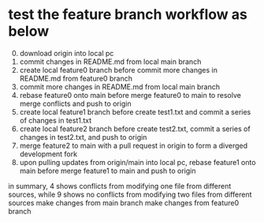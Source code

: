 # test the feature branch workflow as below
0. download origin into local pc
1. commit changes in README.md from local main branch
2. create local feature0 branch before commit more changes in README.md from feature0 branch
3. commit more changes in README.md from local main branch
4. rebase feature0 onto main before merge feature0 to main to resolve merge conflicts and push to origin
5. create local feature1 branch before create test1.txt and commit a series of changes in test1.txt
6. create local feature2 branch before create test2.txt, commit a series of changes in test2.txt, and push to origin
7. merge feature2 to main with a pull request in origin to form a diverged development fork
8. upon pulling updates from origin/main into local pc, rebase feature1 onto main before merge feature1 to main and push to origin

in summary, 4 shows conflicts from modifying one file from different sources, while 9 shows no conflicts from modifying two files from different sources
make changes from main branch
make changes from feature0 branch
